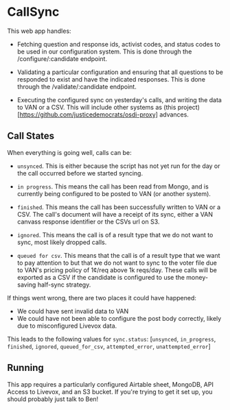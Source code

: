 # CallSync

This web app handles:
* Fetching question and response ids, activist codes, and status codes to be
  used in our configuration system. This is done through the /configure/:candidate
  endpoint.

* Validating a particular configuration and ensuring that all questions to be
  responded to exist and have the indicated responses. This is done through the
  /validate/:candidate endpoint.

* Executing the configured sync on yesterday's calls, and writing the data to VAN
  or a CSV. This will include other systems as (this project)[https://github.com/justicedemocrats/osdi-proxy]
  advances.

## Call States

When everything is going well, calls can be:
* `unsynced`. This is either because the script has not yet run for the day or
  the call occurred before we started syncing.

* `in progress`. This means the call has been read from Mongo, and is currently
  being configured to be posted to VAN (or another system).

* `finished`. This means the call has been successfully written to VAN or a CSV.
  The call's document will have a receipt of its sync, either a VAN canvass response
  identifier or the CSVs url on S3.

* `ignored`. This means the call is of a result type that we do not want to sync,
  most likely dropped calls.

* `queued for csv`. This means that the call is of a result type that we want to pay attention
  to but that we do not want to sync to the voter file due to VAN's pricing policy
  of 1¢/req above 1k reqs/day. These calls will be exported as a CSV if the
  candidate is configured to use the money-saving half-sync strategy.

If things went wrong, there are two places it could have happened:
* We could have sent invalid data to VAN
* We could have not been able to configure the post body correctly, likely due
  to misconfigured Livevox data.

This leads to the following values for `sync.status`:
[`unsynced`, `in_progress`, `finished`, `ignored`, `queued_for_csv`, `attempted_error`, `unattempted_error`]

## Running

This app requires a particularly configured Airtable sheet, MongoDB, API Access
to Livevox, and an S3 bucket. If you're trying to get it set up, you should
probably just talk to Ben!
